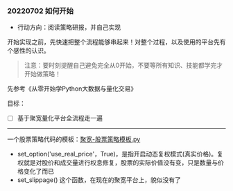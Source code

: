 

### 20220702 如何开始
- 行动方向：阅读策略研报，并自己实现

开始实现之前，先快速把整个流程能够串起来！对整个过程，以及使用的平台先有个感性的认识。
> 注意：要时刻提醒自己避免完全从0开始，不要等所有知识、技能都学完才开始做策略！

先参考《从零开始学Python大数据与量化交易》

目标：
- [ ] 基于聚宽量化平台全流程走一遍

---
一个股票策略代码的模板：[聚宽-股票策略模板.py](示例代码/聚宽-股票策略模板.py)
- set_option('use_real_price'，True)，是指开启动态复权模式(真实价格)。复权就是对股价和成交量进行权息修复，股票的实际价值没有变，只是数量与价格变化了而已
- set_slippage() 这个函数，在现在的聚宽平台上，貌似没有了

